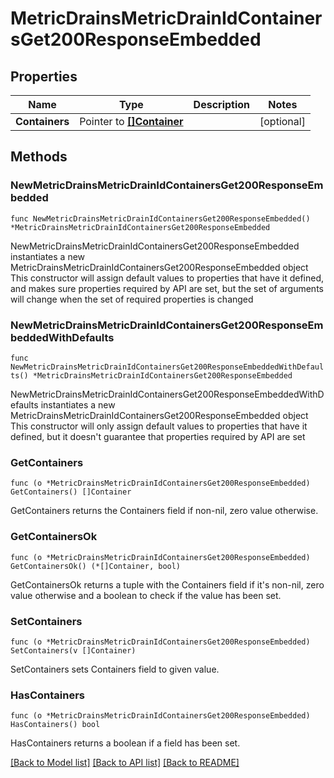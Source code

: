 # MetricDrainsMetricDrainIdContainersGet200ResponseEmbedded

## Properties

Name | Type | Description | Notes
------------ | ------------- | ------------- | -------------
**Containers** | Pointer to [**[]Container**](Container.md) |  | [optional] 

## Methods

### NewMetricDrainsMetricDrainIdContainersGet200ResponseEmbedded

`func NewMetricDrainsMetricDrainIdContainersGet200ResponseEmbedded() *MetricDrainsMetricDrainIdContainersGet200ResponseEmbedded`

NewMetricDrainsMetricDrainIdContainersGet200ResponseEmbedded instantiates a new MetricDrainsMetricDrainIdContainersGet200ResponseEmbedded object
This constructor will assign default values to properties that have it defined,
and makes sure properties required by API are set, but the set of arguments
will change when the set of required properties is changed

### NewMetricDrainsMetricDrainIdContainersGet200ResponseEmbeddedWithDefaults

`func NewMetricDrainsMetricDrainIdContainersGet200ResponseEmbeddedWithDefaults() *MetricDrainsMetricDrainIdContainersGet200ResponseEmbedded`

NewMetricDrainsMetricDrainIdContainersGet200ResponseEmbeddedWithDefaults instantiates a new MetricDrainsMetricDrainIdContainersGet200ResponseEmbedded object
This constructor will only assign default values to properties that have it defined,
but it doesn't guarantee that properties required by API are set

### GetContainers

`func (o *MetricDrainsMetricDrainIdContainersGet200ResponseEmbedded) GetContainers() []Container`

GetContainers returns the Containers field if non-nil, zero value otherwise.

### GetContainersOk

`func (o *MetricDrainsMetricDrainIdContainersGet200ResponseEmbedded) GetContainersOk() (*[]Container, bool)`

GetContainersOk returns a tuple with the Containers field if it's non-nil, zero value otherwise
and a boolean to check if the value has been set.

### SetContainers

`func (o *MetricDrainsMetricDrainIdContainersGet200ResponseEmbedded) SetContainers(v []Container)`

SetContainers sets Containers field to given value.

### HasContainers

`func (o *MetricDrainsMetricDrainIdContainersGet200ResponseEmbedded) HasContainers() bool`

HasContainers returns a boolean if a field has been set.


[[Back to Model list]](../README.md#documentation-for-models) [[Back to API list]](../README.md#documentation-for-api-endpoints) [[Back to README]](../README.md)


